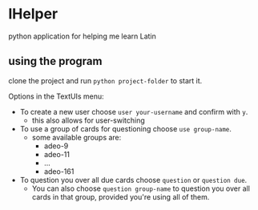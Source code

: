 # lHelper
python application for helping me learn Latin

## using the program
clone the project and run `python project-folder` to start it.

Options in the TextUIs menu:

- To create a new user choose `user your-username` and confirm with `y`.
    - this also allows for user-switching
- To use a group of cards for questioning choose `use group-name`.
    - some available groups are:
        - adeo-9
        - adeo-11
        - ...
        - adeo-161
- To question you over all due cards choose `question` or `question due`. 
    - You can also choose `question group-name` to question you over all cards in that group, provided you're using all of them.
